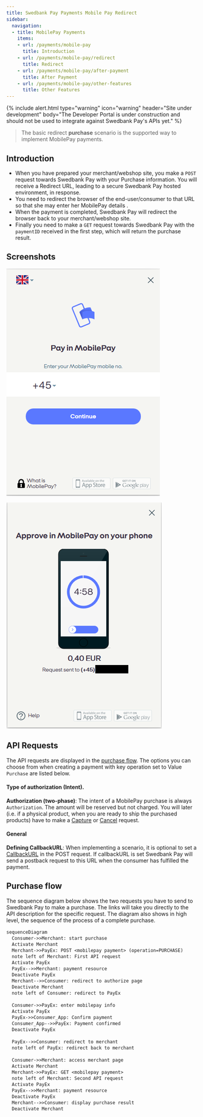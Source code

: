 ```yaml
---
title: Swedbank Pay Payments Mobile Pay Redirect
sidebar:
  navigation:
  - title: MobilePay Payments
    items:
    - url: /payments/mobile-pay
      title: Introduction
    - url: /payments/mobile-pay/redirect
      title: Redirect
    - url: /payments/mobile-pay/after-payment
      title: After Payment
    - url: /payments/mobile-pay/other-features
      title: Other Features
---
```


{% include alert.html type="warning"
                      icon="warning"
                      header="Site under development"
                      body="The Developer Portal is under construction and 
                      should not be used to integrate against Swedbank Pay's 
                      APIs yet." %}


>The basic redirect **purchase** scenario is the supported way to implement 
 MobilePay payments.

## Introduction

* When you have prepared your merchant/webshop site, you make a `POST` request 
  towards Swedbank Pay with your Purchase information. 
  You will receive a Redirect URL, leading to a secure Swedbank Pay hosted 
  environment, in response.
* You need to redirect the browser of the end-user/consumer to that URL so 
  that she may enter her MobilePay details .
* When the payment is completed, Swedbank Pay will redirect the browser back 
  to your merchant/webshop site.
* Finally you need to make a `GET` request towards Swedbank Pay with the 
  `paymentID` received in the first step, which will return the purchase result.

## Screenshots

![mobilepay enter number][mobilepay-screenshot-1]

![mobilepay approve payment][mobilepay-screenshot-2]

## API Requests

The API requests are displayed in the [purchase flow](#purchase-flow). 
The options you can choose from when creating a payment with key operation set 
to Value `Purchase` are listed below.

#### Type of authorization (Intent).

**Authorization (two-phase)**: The intent of a MobilePay purchase is always 
`Authorization`. The amount will be reserved but not charged. 
You will later (i.e. if a physical product, when you are ready to ship the 
purchased products) have to make a [Capture][mobilepay-capture] or 
[Cancel][mobilepay-cancel] request.

#### General

**Defining CallbackURL**: When implementing a scenario, it is optional to set 
a [CallbackURL][technical-reference-callback] in the POST request. 
If callbackURL is set Swedbank Pay will send a postback request to this URL 
when the consumer has fulfilled the payment.

## Purchase flow

The sequence diagram below shows the two requests you have to send to 
Swedbank Pay to make a purchase. 
The links will take you directly to the API description for the specific 
request. 
The diagram also shows in high level, the sequence of the process of a 
complete purchase.

```mermaid
sequenceDiagram
  Consumer->>Merchant: start purchase
  Activate Merchant
  Merchant->>PayEx: POST <mobilepay payment> (operation=PURCHASE)
  note left of Merchant: First API request
  Activate PayEx
  PayEx-->>Merchant: payment resource
  Deactivate PayEx
  Merchant-->>Consumer: redirect to authorize page
  Deactivate Merchant
  note left of Consumer: redirect to PayEx

  Consumer->>PayEx: enter mobilepay info
  Activate PayEx
  PayEx->>Consumer_App: Confirm payment
  Consumer_App-->>PayEx: Payment confirmed
  Deactivate PayEx
  
  PayEx-->>Consumer: redirect to merchant
  note left of PayEx: redirect back to merchant
  
  Consumer->>Merchant: access merchant page
  Activate Merchant
  Merchant->>PayEx: GET <mobilepay payment>
  note left of Merchant: Second API request
  Activate PayEx
  PayEx-->>Merchant: payment resource
  Deactivate PayEx
  Merchant-->>Consumer: display purchase result
  Deactivate Merchant
```

[mobilepay-screenshot-1]: /assets/img/mobilepay-screenshot-1.png
[mobilepay-screenshot-2]: /assets/img/mobilepay-screenshot-2.png
[mobilepay-cancel]: #
[mobilepay-capture]: #
[technical-reference-callback]: #
[technical-reference]: #
